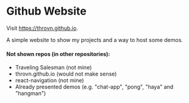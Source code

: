 # Github Website
Visit https://throvn.github.io.

A simple website to show my projects and a way to host some demos.

#### Not shown repos (in other repositories):
* Traveling Salesman (not mine)
* throvn.github.io (would not make sense)
* react-navigation (not mine)
* Already presented demos (e.g. "chat-app", "pong", "haya" and "hangman")
